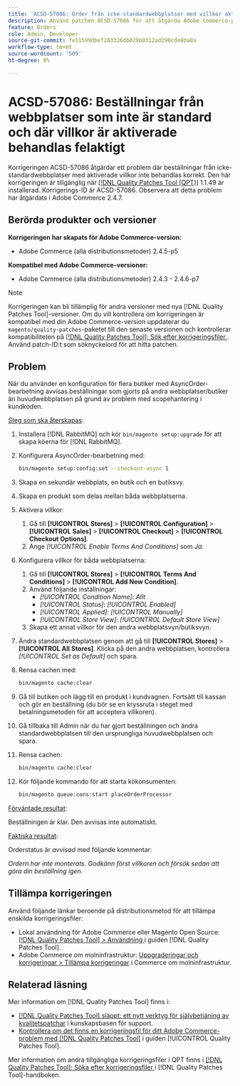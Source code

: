 ```yaml
---
title: 'ACSD-57086: Order från icke-standardwebbplatser med villkor aktiverade behandlas felaktigt'
description: Använd patchen ACSD-57086 för att åtgärda Adobe Commerce-problemet där beställningar från icke-standardwebbplatser med aktiverade villkor inte behandlas korrekt.
feature: Orders
role: Admin, Developer
source-git-commit: fe11599dbef283326db029b0312ad290cde0ba0a
workflow-type: tm+mt
source-wordcount: '509'
ht-degree: 0%

---
```


# ACSD-57086: Beställningar från webbplatser som inte är standard och där villkor är aktiverade behandlas felaktigt

Korrigeringen ACSD-57086 åtgärdar ett problem där beställningar från icke-standardwebbplatser med aktiverade villkor inte behandlas korrekt. Den här korrigeringen är tillgänglig när [[!DNL Quality Patches Tool (QPT)]](https://experienceleague.adobe.com/sv/docs/commerce-knowledge-base/kb/announcements/commerce-announcements/magento-quality-patches-released-new-tool-to-self-serve-quality-patches) 1.1.49 är installerad. Korrigerings-ID är ACSD-57086. Observera att detta problem har åtgärdats i Adobe Commerce 2.4.7.

## Berörda produkter och versioner

**Korrigeringen har skapats för Adobe Commerce-version:**

* Adobe Commerce (alla distributionsmetoder) 2.4.5-p5

**Kompatibel med Adobe Commerce-versioner:**

* Adobe Commerce (alla distributionsmetoder) 2.4.3 - 2.4.6-p7

>[!NOTE]
>
>Korrigeringen kan bli tillämplig för andra versioner med nya [!DNL Quality Patches Tool]-versioner. Om du vill kontrollera om korrigeringen är kompatibel med din Adobe Commerce-version uppdaterar du `magento/quality-patches`-paketet till den senaste versionen och kontrollerar kompatibiliteten på [[!DNL Quality Patches Tool]: Sök efter korrigeringsfiler ](https://experienceleague.adobe.com/tools/commerce-quality-patches/index.html?lang=sv-SE). Använd patch-ID:t som söknyckelord för att hitta patchen.

## Problem

När du använder en konfiguration för flera butiker med AsyncOrder-bearbetning avvisas beställningar som gjorts på andra webbplatser/butiker än huvudwebbplatsen på grund av problem med scopehantering i kundkoden.

<u>Steg som ska återskapas</u>:

1. Installera [!DNL RabbitMQ] och kör `bin/magento setup:upgrade` för att skapa köerna för [!DNL RabbitMQ].
1. Konfigurera AsyncOrder-bearbetning med:

   ```bash
   bin/magento setup:config:set --checkout-async 1
   ```

1. Skapa en sekundär webbplats, en butik och en butiksvy.
1. Skapa en produkt som delas mellan båda webbplatserna.
1. Aktivera villkor:
   1. Gå till **[!UICONTROL Stores]** > **[!UICONTROL Configuration]** > **[!UICONTROL Sales]** > **[!UICONTROL Checkout]** > **[!UICONTROL Checkout Options]**.
   1. Ange *[!UICONTROL Enable Terms And Conditions]* som *Ja*.
1. Konfigurera villkor för båda webbplatserna:
   1. Gå till **[!UICONTROL Stores]** > **[!UICONTROL Terms And Conditions]** > **[!UICONTROL Add New Condition]**.
   1. Använd följande inställningar:
      * *[!UICONTROL Condition Name]*: *Allt*
      * *[!UICONTROL Status]*: *[!UICONTROL Enabled]*
      * *[!UICONTROL Applied]*: *[!UICONTROL Manually]*
      * *[!UICONTROL Store View]*: *[!UICONTROL Default Store View]*
   1. Skapa ett annat villkor för den andra webbplatsvyn/butiksvyn.
1. Ändra standardwebbplatsen genom att gå till **[!UICONTROL Stores]** > **[!UICONTROL All Stores]**. Klicka på den andra webbplatsen, kontrollera *[!UICONTROL Set as Default]* och spara.
1. Rensa cachen med:

   ```bash
   bin/magento cache:clear
   ```

1. Gå till butiken och lägg till en produkt i kundvagnen. Fortsätt till kassan och gör en beställning (du bör se en kryssruta i steget med betalningsmetoden för att acceptera villkoren).
1. Gå tillbaka till Admin när du har gjort beställningen och ändra standardwebbplatsen till den ursprungliga huvudwebbplatsen och spara.
1. Rensa cachen:

   ```bash
   bin/magento cache:clear
   ```

1. Kör följande kommando för att starta kökonsumenten:

   ```bash
   bin/magento queue:cons:start placeOrderProcessor
   ```

<u>Förväntade resultat</u>:

Beställningen är klar. Den avvisas inte automatiskt.

<u>Faktiska resultat</u>:

Orderstatus är *avvisad* med följande kommentar:

*Ordern har inte monterats. Godkänn först villkoren och försök sedan att göra din beställning igen.*

## Tillämpa korrigeringen

Använd följande länkar beroende på distributionsmetod för att tillämpa enskilda korrigeringsfiler:

* Lokal användning för Adobe Commerce eller Magento Open Source: [[!DNL Quality Patches Tool] > Användning ](/help/tools/quality-patches-tool/usage.md) i guiden [!DNL Quality Patches Tool].
* Adobe Commerce om molninfrastruktur: [Uppgraderingar och korrigeringar > Tillämpa korrigeringar](https://experienceleague.adobe.com/docs/commerce-cloud-service/user-guide/develop/upgrade/apply-patches.html?lang=sv-SE) i Commerce om molninfrastruktur.

## Relaterad läsning

Mer information om [!DNL Quality Patches Tool] finns i:

* [[!DNL Quality Patches Tool] släppt: ett nytt verktyg för självbetjäning av kvalitetspatchar](https://experienceleague.adobe.com/sv/docs/commerce-knowledge-base/kb/announcements/commerce-announcements/magento-quality-patches-released-new-tool-to-self-serve-quality-patches) i kunskapsbasen för support.
* [Kontrollera om det finns en korrigeringsfil för ditt Adobe Commerce-problem med  [!DNL Quality Patches Tool]](/help/tools/quality-patches-tool/patches-available-in-qpt/check-patch-for-magento-issue-with-magento-quality-patches.md) i guiden [!UICONTROL Quality Patches Tool].


Mer information om andra tillgängliga korrigeringsfiler i QPT finns i [[!DNL Quality Patches Tool]: Söka efter korrigeringsfiler ](https://experienceleague.adobe.com/tools/commerce-quality-patches/index.html?lang=sv-SE) i [!DNL Quality Patches Tool]-handboken.
